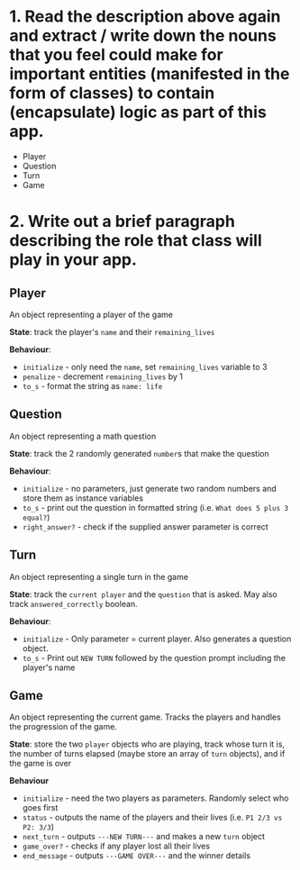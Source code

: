 # 1. Read the description above again and extract / write down the nouns that you feel could make for important entities (manifested in the form of classes) to contain (encapsulate) logic as part of this app.
- Player
- Question
- Turn
- Game

# 2. Write out a brief paragraph describing the role that class will play in your app.

## Player
An object representing a player of the game

**State**: track the player's `name` and their `remaining_lives`

**Behaviour**:
- `initialize` - only need the `name`, set `remaining_lives` variable to 3
- `penalize` - decrement `remaining_lives` by 1
- `to_s` - format the string as `name: life`

## Question
An object representing a math question

**State**: track the 2 randomly generated `number`s that make the question

**Behaviour**:
- `initialize` - no parameters, just generate two random numbers and store them as instance variables
- `to_s` - print out the question in formatted string (i.e. `What does 5 plus 3 equal?`)
- `right_answer?` - check if the supplied answer parameter is correct

## Turn
An object representing a single turn in the game

**State**: track the `current player` and the `question` that is asked. May also track `answered_correctly` boolean.

**Behaviour**:
- `initialize` - Only parameter = current player. Also generates a question object.
- `to_s` - Print out `NEW TURN` followed by the question prompt including the player's name

## Game
An object representing the current game. Tracks the players and handles the progression of the game.

**State**: store the two `player` objects who are playing, track whose turn it is, the number of turns elapsed (maybe store an array of `turn` objects), and if the game is over

**Behaviour**
- `initialize` - need the two players as parameters. Randomly select who goes first
- `status` - outputs the name of the players and their lives (i.e. `P1 2/3 vs P2: 3/3`)
- `next_turn` - outputs `---NEW TURN---` and makes a new `turn` object
- `game_over?` - checks if any player lost all their lives
- `end_message` - outputs `---GAME OVER---` and the winner details